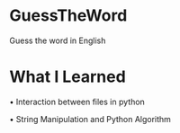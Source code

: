 # GuessTheWord
Guess the word in English 

# What I Learned

• Interaction between files in python

• String Manipulation and Python Algorithm

